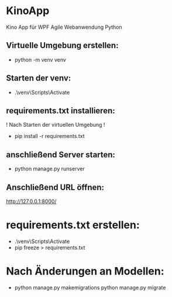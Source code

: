 # KinoApp
Kino App für WPF Agile Webanwendung Python

## Virtuelle Umgebung erstellen:
- python -m venv venv

## Starten der venv:
- .\venv\Scripts\Activate

## requirements.txt installieren:
! Nach Starten der virtuellen Umgebung !
- pip install -r requirements.txt


## anschließend Server starten:
- python manage.py runserver

## Anschließend URL öffnen:
http://127.0.0.1:8000/




# requirements.txt erstellen:
- .\venv\Scripts\Activate
- pip freeze > requirements.txt

# Nach Änderungen an Modellen:
- python manage.py makemigrations
python manage.py migrate